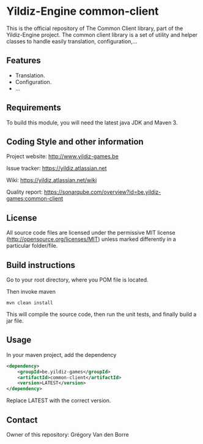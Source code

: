 # Yildiz-Engine common-client

This is the official repository of The Common Client library, part of the Yildiz-Engine project.
The common client library is a set of utility and helper classes to handle easily translation, configuration,...

## Features

* Translation.
* Configuration.
* ...

## Requirements

To build this module, you will need the latest java JDK and Maven 3.

## Coding Style and other information

Project website:
http://www.yildiz-games.be

Issue tracker:
https://yildiz.atlassian.net

Wiki:
https://yildiz.atlassian.net/wiki

Quality report:
https://sonarqube.com/overview?id=be.yildiz-games:common-client

## License

All source code files are licensed under the permissive MIT license
(http://opensource.org/licenses/MIT) unless marked differently in a particular folder/file.

## Build instructions

Go to your root directory, where you POM file is located.

Then invoke maven

	mvn clean install

This will compile the source code, then run the unit tests, and finally build a jar file.

## Usage

In your maven project, add the dependency

```xml
<dependency>
    <groupId>be.yildiz-games</groupId>
    <artifactId>common-client</artifactId>
    <version>LATEST</version>
</dependency>
```
Replace LATEST with the correct version.

## Contact
Owner of this repository: Grégory Van den Borre